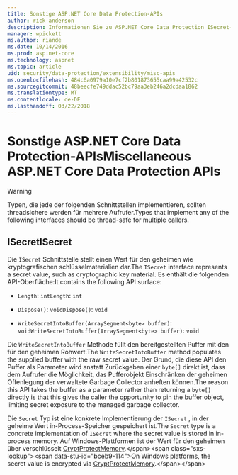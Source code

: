 ```yaml
---
title: Sonstige ASP.NET Core Data Protection-APIs
author: rick-anderson
description: Informationen Sie zu ASP.NET Core Data Protection ISecret-Schnittstelle.
manager: wpickett
ms.author: riande
ms.date: 10/14/2016
ms.prod: asp.net-core
ms.technology: aspnet
ms.topic: article
uid: security/data-protection/extensibility/misc-apis
ms.openlocfilehash: 484c6a0979a10e7cf2b801873655caa99a42532c
ms.sourcegitcommit: 48beecfe749ddac52bc79aa3eb246a2dcdaa1862
ms.translationtype: MT
ms.contentlocale: de-DE
ms.lasthandoff: 03/22/2018
---
```

# <a name="miscellaneous-aspnet-core-data-protection-apis"></a><span data-ttu-id="bceb9-103">Sonstige ASP.NET Core Data Protection-APIs</span><span class="sxs-lookup"><span data-stu-id="bceb9-103">Miscellaneous ASP.NET Core Data Protection APIs</span></span>

<a name="data-protection-extensibility-mics-apis"></a>

>[!WARNING]
> <span data-ttu-id="bceb9-104">Typen, die jede der folgenden Schnittstellen implementieren, sollten threadsichere werden für mehrere Aufrufer.</span><span class="sxs-lookup"><span data-stu-id="bceb9-104">Types that implement any of the following interfaces should be thread-safe for multiple callers.</span></span>

## <a name="isecret"></a><span data-ttu-id="bceb9-105">ISecret</span><span class="sxs-lookup"><span data-stu-id="bceb9-105">ISecret</span></span>

<span data-ttu-id="bceb9-106">Die `ISecret` Schnittstelle stellt einen Wert für den geheimen wie kryptografischen schlüsselmaterialien dar.</span><span class="sxs-lookup"><span data-stu-id="bceb9-106">The `ISecret` interface represents a secret value, such as cryptographic key material.</span></span> <span data-ttu-id="bceb9-107">Es enthält die folgenden API-Oberfläche:</span><span class="sxs-lookup"><span data-stu-id="bceb9-107">It contains the following API surface:</span></span>

* <span data-ttu-id="bceb9-108">`Length`: `int`</span><span class="sxs-lookup"><span data-stu-id="bceb9-108">`Length`: `int`</span></span>

* <span data-ttu-id="bceb9-109">`Dispose()`: `void`</span><span class="sxs-lookup"><span data-stu-id="bceb9-109">`Dispose()`: `void`</span></span>

* <span data-ttu-id="bceb9-110">`WriteSecretIntoBuffer(ArraySegment<byte> buffer)`: `void`</span><span class="sxs-lookup"><span data-stu-id="bceb9-110">`WriteSecretIntoBuffer(ArraySegment<byte> buffer)`: `void`</span></span>

<span data-ttu-id="bceb9-111">Die `WriteSecretIntoBuffer` Methode füllt den bereitgestellten Puffer mit den für den geheimen Rohwert.</span><span class="sxs-lookup"><span data-stu-id="bceb9-111">The `WriteSecretIntoBuffer` method populates the supplied buffer with the raw secret value.</span></span> <span data-ttu-id="bceb9-112">Der Grund, die diese API den Puffer als Parameter wird anstatt Zurückgeben einer `byte[]` direkt ist, dass dem Aufrufer die Möglichkeit, das Pufferobjekt Einschränken der geheimen Offenlegung der verwaltete Garbage Collector anheften können.</span><span class="sxs-lookup"><span data-stu-id="bceb9-112">The reason this API takes the buffer as a parameter rather than returning a `byte[]` directly is that this gives the caller the opportunity to pin the buffer object, limiting secret exposure to the managed garbage collector.</span></span>

<span data-ttu-id="bceb9-113">Die `Secret` Typ ist eine konkrete Implementierung der `ISecret` , in der geheime Wert in-Process-Speicher gespeichert ist.</span><span class="sxs-lookup"><span data-stu-id="bceb9-113">The `Secret` type is a concrete implementation of `ISecret` where the secret value is stored in in-process memory.</span></span> <span data-ttu-id="bceb9-114">Auf Windows-Plattformen ist der Wert für den geheimen über verschlüsselt [CryptProtectMemory](https://msdn.microsoft.com/library/windows/desktop/aa380262(v=vs.85).aspx).</span><span class="sxs-lookup"><span data-stu-id="bceb9-114">On Windows platforms, the secret value is encrypted via [CryptProtectMemory](https://msdn.microsoft.com/library/windows/desktop/aa380262(v=vs.85).aspx).</span></span>
